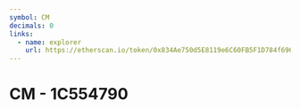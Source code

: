 ```yaml
---
symbol: CM
decimals: 0
links:
  - name: explorer
    url: https://etherscan.io/token/0x834Ae750d5E8119e6C60FB5F1D784f696517001b
---
```


# CM - 1C554790
